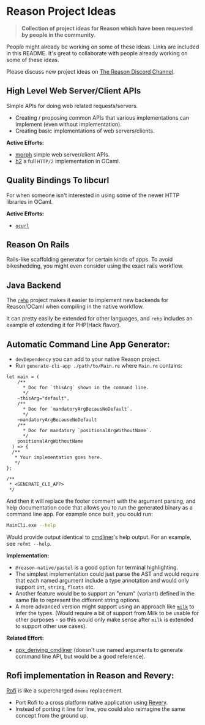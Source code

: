 # Reason Project Ideas

> **Collection of project ideas for Reason which have been requested by
people in the community.**

People might already be working on some of these ideas. Links are
included in this README. It's great to collaborate with people
already working on some of these ideas.

Please discuss new project ideas on [The Reason Discord
Channel](https://discordapp.com/invite/reasonml).

## High Level Web Server/Client APIs

Simple APIs for doing web related requests/servers.
- Creating / proposing common APIs that various implementations can
  implement (even without implementation).
- Creating basic implementations of web servers/clients.

**Active Efforts:**
- [morph](https://github.com/reason-native-web/morph) simple web
  server/client APIs.
- [h2](https://github.com/anmonteiro/ocaml-h2) a full `HTTP/2`
  implementation in OCaml.

## Quality Bindings To libcurl

For when someone isn't interested in using some of the newer HTTP
libraries in OCaml.

**Active Efforts:**
- [`ocurl`](https://github.com/ygrek/ocurl)


## Reason On Rails

Rails-like scaffolding generator for certain kinds of apps. To avoid
bikeshedding, you might even consider using the exact rails workflow.

## Java Backend

The [`rehp`](https://github.com/jordwalke/rehp) project makes it
easier to implement new backends for Reason/OCaml when compiling in
the native workflow.

It can pretty easily be extended for other languages, and `rehp`
includes an example of extending it for PHP(Hack flavor).


## Automatic Command Line App Generator:

- `devDependency` you can add to your native Reason project.
- Run `generate-cli-app ./path/to/Main.re` where `Main.re` contains:

```reason
let main = (
    /**
      * Doc for `thisArg` shown in the command line.
      */
    ~thisArg="default",
    /**
      * Doc for `mandatoryArgBecausNoDefault`.
      */
    ~mandatoryArgBecauseNoDefault
    /**
      * Doc for mandatory `positionalArgWithoutName`.
      */
    positionalArgWithoutName
  ) => {
  /**
   * Your implementation goes here.
   */
};

/**
 * <GENERATE_CLI_APP>
 */
```

And then it will replace the footer comment with the argument
parsing, and help documentation code that allows you to run the
generated binary as a command line app. For example once built, you
could run:

```bash
MainCli.exe --help
```
Would provide output identical to
[cmdliner](https://github.com/dbuenzli/cmdliner)'s help output. For
an example, see `refmt --help`.


**Implementation:**
- `@reason-native/pastel` is a good option for terminal highlighting.
- The simplest implementation could just parse the AST and would
  require that each named argument include a type annotation and
  would only support `int`, `string`, `floats` etc.
- Another feature would be to support an "enum" (variant) defined in
  the same file to represent the different string options.
- A more advanced version might support using an approach like
  [`milk`](https://github.com/jaredly/milk) to infer the types.
  (Would require a bit of support from Milk to be usable for other
  purposes - so this would only make sense after `milk` is extended
  to support other use cases).

**Related Effort:**
- [ppx_deriving_cmdliner](https://github.com/hammerlab/ppx_deriving_cmdliner)
  (doesn't use named arguments to generate command line API, but
  would be a good reference).

## Rofi implementation in Reason and Revery:

[Rofi](https://github.com/davatorium/rofi) is like a supercharged
`dmenu` replacement.
- Port Rofi to a cross platform native application using
  [Revery](https://github.com/revery-ui/revery).
- Instead of porting it line for line, you could also reimagine
  the same concept from the ground up.
